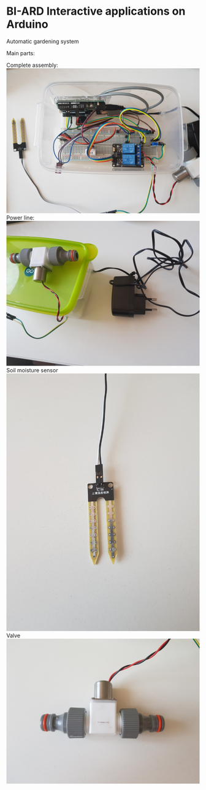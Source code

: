 # BI-ARD Interactive applications on Arduino
Automatic gardening system

Main parts:

Complete assembly:
![Assembly](/img/assembly.jpg)
Power line:
![Power](/img/power.jpg)
Soil moisture sensor
![Soil moisture sensor](/img/soil_moisture_sensor.jpg)
Valve
![Valve](/img/valve.jpg)
